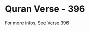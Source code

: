 # Quran Verse - 396 

For more infos, See [Verse 396](https://www.quranbookk.com/quran/search?q=396)